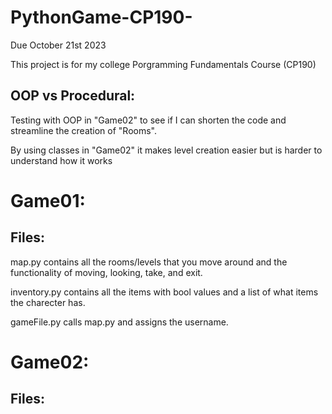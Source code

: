 # PythonGame-CP190-
Due October 21st 2023 


This project is for my college Porgramming Fundamentals Course (CP190)

## OOP vs Procedural:

Testing with OOP in "Game02" to see if I can shorten the code and streamline the creation of "Rooms".

By using classes in "Game02" it makes level creation easier but is harder to understand how it works 

# Game01:

## Files:

  map.py contains all the rooms/levels that you move around and the functionality of moving, looking, take, and exit.

  inventory.py contains all the items with bool values and a list of what items the charecter has.

  gameFile.py calls map.py and assigns the username.

# Game02: 

## Files: 

